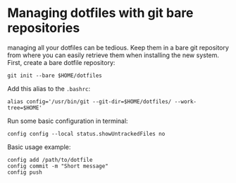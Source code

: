 # Managing dotfiles with git bare repositories

managing all your dotfiles can be tedious. Keep them in a bare git repository from where you can easily retrieve them when installing the new system. First, create a bare dotfile repository:
```
git init --bare $HOME/dotfiles
```

Add this alias to the `.bashrc`:
```
alias config='/usr/bin/git --git-dir=$HOME/dotfiles/ --work-tree=$HOME'
```

Run some basic configuration in terminal:
```
config config --local status.showUntrackedFiles no
```

Basic usage example:
```
config add /path/to/dotfile
config commit -m "Short message"
config push
```
